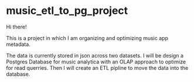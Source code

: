 # music_etl_to_pg_project

Hi there!

This is a project in which I am organizing and optimizing music app metadata.

The data is currently stored in json across two datasets. 
I will be design a Postgres Database for music analytica with an OLAP approach to optimize for read querries. 
Then I will create an ETL pipline to move the data into the database.
